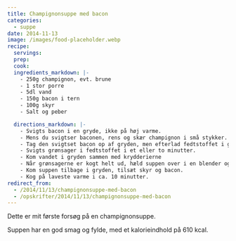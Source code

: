 ```yaml
---
title: Champignonsuppe med bacon
categories:
  - suppe
date: 2014-11-13
image: /images/food-placeholder.webp
recipe:
  servings:
  prep:
  cook:
  ingredients_markdown: |-
    - 250g champignon, evt. brune
    - 1 stor porre
    - 5dl vand
    - 150g bacon i tern
    - 100g skyr
    - Salt og peber

  directions_markdown: |-
    - Svigts bacon i en gryde, ikke på høj varme.
    - Mens du svigtser baconen, rens og skær champignon i små stykker.
    - Tag den svigtset bacon op af gryden, men efterlad fedtstoffet i gryden.
    - Svigts grønsager i fedtstoffet i et eller to minutter.
    - Kom vandet i gryden sammen med krydderierne
    - Når grønsagerne er kogt helt ud, hæld suppen over i en blender og blend så fint som muligt.
    - Kom suppen tilbage i gryden, tilsæt skyr og bacon.
    - Kog på laveste varme i ca. 10 minutter.
redirect_from:
  - /2014/11/13/champignonsuppe-med-bacon
  - /opskrifter/2014/11/13/champignonsuppe-med-bacon
---
```


Dette er mit første forsøg på en champignonsuppe.

Suppen har en god smag og fylde, med et kalorieindhold på 610 kcal.
